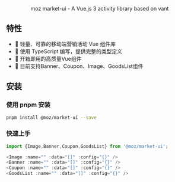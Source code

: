 <!--
 * @Author: liyafei
 * @Date: 2023-01-04 11:12:58
 * @Description: 
-->
<p align="center">moz market-ui - A Vue.js 3 activity library based on vant</p>

  
## 特性

- 🚀 轻量、可靠的移动端营销活动 Vue 组件库
- 💪 使用 TypeScript 编写，提供完整的类型定义
- 🍭 开箱即用的高质量Vue组件
- 🍭 目前支持Banner、Coupon、Image、GoodsList组件


## 安装

### 使用 pnpm 安装

```bash
pnpm install @moz/market-ui --save
```

### 快速上手

```js
import {Image,Banner,Coupon,GoodsList} from '@moz/market-ui';

<Image :name="" :data="[]" :config="{}" />
<Banner :name="" :data="[]" :config="{}" />
<Coupon :name="" :data="[]" :config="{}" />
<GoodsList :name="" :data="[]" :config="{}" />
```